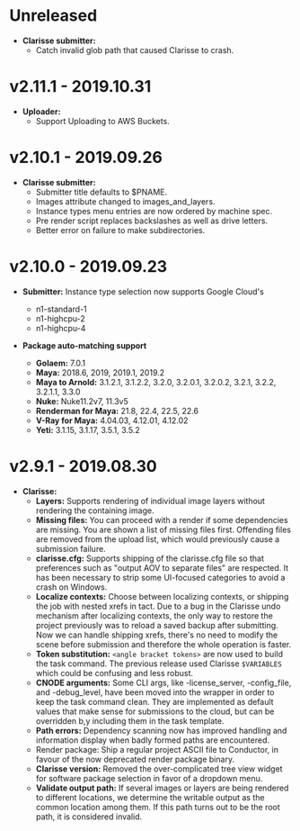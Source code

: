 # Unreleased

* **Clarisse submitter:**
  * Catch invalid glob path that caused Clarisse to crash.

# v2.11.1  -  2019.10.31

* **Uploader:**
    * Support Uploading to AWS Buckets.

# v2.10.1  -  2019.09.26

* **Clarisse submitter:**
  * Submitter title defaults to $PNAME.
  * Images attribute changed to images_and_layers.
  * Instance types menu entries are now ordered by machine spec.
  * Pre render script replaces backslashes as well as drive letters.
  * Better error on failure to make subdirectories.

# v2.10.0  -  2019.09.23

* **Submitter:** Instance type selection now supports Google Cloud's
    * n1-standard-1
    * n1-highcpu-2
    * n1-highcpu-4

* **Package auto-matching support**
  * **Golaem:** 7.0.1
  * **Maya:** 2018.6, 2019, 2019.1, 2019.2
  * **Maya to Arnold:** 3.1.2.1, 3.1.2.2, 3.2.0, 3.2.0.1, 3.2.0.2, 3.2.1, 3.2.2, 3.2.1.1, 3.3.0
  * **Nuke:** Nuke11.2v7, 11.3v5
  * **Renderman for Maya:** 21.8, 22.4, 22.5, 22.6
  * **V-Ray for Maya:** 4.04.03, 4.12.01, 4.12.02
  * **Yeti:** 3.1.15, 3.1.17, 3.5.1, 3.5.2

# v2.9.1  -  2019.08.30

* **Clarisse:**
  * **Layers:** Supports rendering of individual image layers without rendering the containing image.
  * **Missing files:** You can proceed with a render if some dependencies are missing. You are shown a list of missing files first. Offending files are removed from the upload list, which would previously cause a submission failure.
  * **clarisse.cfg:** Supports shipping of the clarisse.cfg file so that preferences such as "output AOV to separate files" are respected. It has been necessary to strip some UI-focused categories to avoid a crash on Windows.
  * **Localize contexts:** Choose between localizing contexts, or shipping the job with nested xrefs in tact. Due to a bug in the Clarisse undo mechanism after localizing contexts, the only way to restore the project previously was to reload a saved backup after submitting. Now we can handle shipping xrefs, there's no need to modify the scene before submission and therefore the whole operation is faster.
  * **Token substitution:** `<angle bracket tokens>` are now used to build the task command. The previous release used Clarisse `$VARIABLES` which could be confusing and less robust.
  * **CNODE arguments:** Some CLI args, like -license_server, -config_file, and -debug_level, have been moved into the wrapper in order to keep the task command clean. They are implemented as default values that make sense for submissions to the cloud, but can be overridden b,y including them in the task template.
  * **Path errors:** Dependency scanning now has improved handling and information display when badly formed paths are encountered.
  * Render package: Ship a regular project ASCII file to Conductor, in favour of the now deprecated render package binary.
  * **Clarisse version:**  Removed the over-complicated tree view widget for software package selection in favor of a dropdown menu.
  * **Validate output path:**  If several images or layers are being rendered to different locations, we determine the writable output as the common location among them. If this path turns out to be the root path, it is considered invalid.
